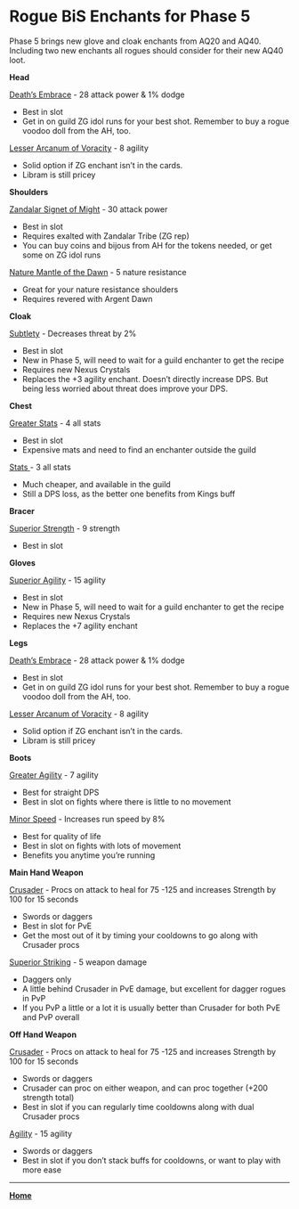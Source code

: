# Rogue BiS Enchants for Phase 5

Phase 5 brings new glove and cloak enchants from AQ20 and AQ40. Including two new enchants all rogues should consider for their new AQ40 loot.

**Head**

[Death’s Embrace](https://classic.wowhead.com/item=19784/deaths-embrace) - 28 attack power & 1% dodge

*   Best in slot
*   Get in on guild ZG idol runs for your best shot. Remember to buy a rogue voodoo doll from the AH, too.

[Lesser Arcanum of Voracity](https://classic.wowhead.com/item=11647/lesser-arcanum-of-voracity) - 8 agility

*   Solid option if ZG enchant isn’t in the cards.
*   Libram is still pricey

**Shoulders**

[Zandalar Signet of Might](https://classic.wowhead.com/item=20077/zandalar-signet-of-might) - 30 attack power

*   Best in slot
*   Requires exalted with Zandalar Tribe (ZG rep)
*   You can buy coins and bijous from AH for the tokens needed, or get some on ZG idol runs

[Nature Mantle of the Dawn](https://classic.wowhead.com/item=18172/nature-mantle-of-the-dawn) - 5 nature resistance

*   Great for your nature resistance shoulders
*   Requires revered with Argent Dawn

**Cloak**

[Subtlety](https://classic.wowhead.com/spell=25084/enchant-cloak-subtlety) - Decreases threat by 2%

*   Best in slot
*   New in Phase 5, will need to wait for a guild enchanter to get the recipe
*   Requires new Nexus Crystals
*   Replaces the +3 agility enchant. Doesn’t directly increase DPS. But being less worried about threat does improve your DPS.

**Chest**

[Greater Stats](https://classic.wowhead.com/spell=20025/enchant-chest-greater-stats) - 4 all stats

*   Best in slot
*   Expensive mats and need to find an enchanter outside the guild

[Stats ](https://classic.wowhead.com/spell=13941/enchant-chest-stats) - 3 all stats

*   Much cheaper, and available in the guild
*   Still a DPS loss, as the better one benefits from Kings buff

**Bracer**

[Superior Strength](https://classic.wowhead.com/spell=20010/enchant-bracer-superior-strength) - 9 strength

*   Best in slot

**Gloves**

[Superior Agility](https://classic.wowhead.com/spell=25080/enchant-gloves-superior-agility) - 15 agility

*   Best in slot
*   New in Phase 5, will need to wait for a guild enchanter to get the recipe
*   Requires new Nexus Crystals
*   Replaces the +7 agility enchant

**Legs**

[Death’s Embrace](https://classic.wowhead.com/item=19784/deaths-embrace) - 28 attack power & 1% dodge

*   Best in slot
*   Get in on guild ZG idol runs for your best shot. Remember to buy a rogue voodoo doll from the AH, too.

[Lesser Arcanum of Voracity](https://classic.wowhead.com/item=11647/lesser-arcanum-of-voracity) - 8 agility

*   Solid option if ZG enchant isn’t in the cards.
*   Libram is still pricey

**Boots**

[Greater Agility](https://classic.wowhead.com/spell=20023/enchant-boots-greater-agility) - 7 agility

*   Best for straight DPS
*   Best in slot on fights where there is little to no movement

[Minor Speed](https://classic.wowhead.com/spell=13890/enchant-boots-minor-speed) - Increases run speed by 8%

*   Best for quality of life
*   Best in slot on fights with lots of movement
*   Benefits you anytime you’re running

**Main Hand Weapon**

[Crusader](https://classic.wowhead.com/spell=20034/enchant-weapon-crusader) - Procs on attack to heal for 75 -125 and increases Strength by 100 for 15 seconds

*   Swords or daggers
*   Best in slot for PvE
*   Get the most out of it by timing your cooldowns to go along with Crusader procs

[Superior Striking](https://classic.wowhead.com/spell=20031/enchant-weapon-superior-striking) - 5 weapon damage

*   Daggers only
*   A little behind Crusader in PvE damage, but excellent for dagger rogues in PvP
*   If you PvP a little or a lot it is usually better than Crusader for both PvE and PvP overall

**Off Hand Weapon**

[Crusader](https://classic.wowhead.com/spell=20034/enchant-weapon-crusader) - Procs on attack to heal for 75 -125 and increases Strength by 100 for 15 seconds

*   Swords or daggers
*   Crusader can proc on either weapon, and can proc together (+200 strength total)
*   Best in slot if you can regularly time cooldowns along with dual Crusader procs

[Agility](https://classic.wowhead.com/spell=23800/enchant-weapon-agility) - 15 agility

*   Swords or daggers
*   Best in slot if you don’t stack buffs for cooldowns, or want to play with more ease

*****

**[Home](https://queuebitt.github.io/)**
